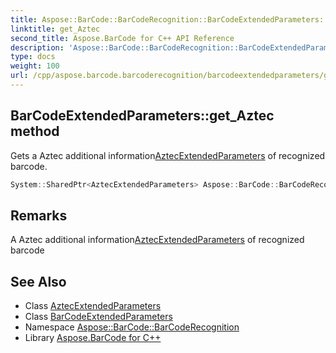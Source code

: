 ```yaml
---
title: Aspose::BarCode::BarCodeRecognition::BarCodeExtendedParameters::get_Aztec method
linktitle: get_Aztec
second_title: Aspose.BarCode for C++ API Reference
description: 'Aspose::BarCode::BarCodeRecognition::BarCodeExtendedParameters::get_Aztec method. Gets a Aztec additional informationAztecExtendedParameters of recognized barcode in C++.'
type: docs
weight: 100
url: /cpp/aspose.barcode.barcoderecognition/barcodeextendedparameters/get_aztec/
---
```

## BarCodeExtendedParameters::get_Aztec method


Gets a Aztec additional information[AztecExtendedParameters](../../aztecextendedparameters/) of recognized barcode.

```cpp
System::SharedPtr<AztecExtendedParameters> Aspose::BarCode::BarCodeRecognition::BarCodeExtendedParameters::get_Aztec()
```

## Remarks


A Aztec additional information[AztecExtendedParameters](../../aztecextendedparameters/) of recognized barcode



## See Also

* Class [AztecExtendedParameters](../../aztecextendedparameters/)
* Class [BarCodeExtendedParameters](../)
* Namespace [Aspose::BarCode::BarCodeRecognition](../../)
* Library [Aspose.BarCode for C++](../../../)
